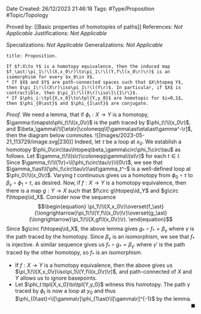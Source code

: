<div class="topSpace"></div>

Date Created: 26/12/2023 21:46:18
Tags: #Type/Proposition #Topic/Topology

Proved by: [[Basic properties of homotopies of paths]]
References: <i>Not Applicable</i>
Justifications: <i>Not Applicable</i>

Specializations: <i>Not Applicable</i>
Generalizations: <i>Not Applicable</i>

``` ad-Proposition
title: Proposition.

If $f:X\to Y$ is a homotopy equivalence, then the induced map $f_\ast:\pi_1\!\l(X,x_0\r)\to\pi_1\!\l(Y,f\l(x_0\r)\r)$ is an isomorphism for every $x_0\in X$.
* If $X$ and $Y$ are path-connected spaces such that $X\htopeq Y$, then $\pi_1\!\l(X\r)\iso\pi_1\!\l(Y\r)$. In particular, if $X$ is contractible, then $\pi_1\!\l(X\r)\iso\l\{1\r\}$.
* If $\phi_i:\tpl{X,x_0}\to\tpl{Y,y_0}$ are homotopic for $i=0,1$, then $\phi_{0\ast}$ and $\phi_{1\ast}$ are conjugate.

```

<i>Proof.</i> We need a lemma, that if $\phi_t:X\to Y$ is a homotopy, $\gamma:t\mapsto\phi_t\!\l(x_0\r)$ is the path traced by $\phi_t\!\l(x_0\r)$, and $\beta_\gamma\!\l[\eta\r]\coloneqq\l[\gamma\ast\eta\ast\gamma^-\r]$, then the diagram below commutes.
![[Images/2023-05-21_113729/image.svg|230]] Indeed, let $\tau$ be a loop at $x_0$. We establish a homotopy $\phi_0\circ\tau\htopeq\beta_\gamma\circ\phi_1\circ\tau$ as follows. Let $\gamma_t\!\l(s\r)\coloneqq\gamma\l(st\r)$ for each $t\in I$. Since $\gamma_t\!\l(1\r)=\l(\phi_t\circ\tau\r)\l(0\r)$, we see that $\gamma_t\ast\l(\phi_t\circ\tau\r)\ast\gamma_t^-$ is a well-defined loop at $\phi_0\!\l(x_0\r)$. Varying $t$ continuous gives us a homotopy from $\phi_0\circ\tau$ to $\beta_\gamma\circ\phi_1\circ\tau$, as desired. Now, if $f:X\to Y$ is a homotopy equivalence, then there is a map $g:Y\to X$ such that $f\circ g\htopeq\id_Y$ and $g\circ f\htopeq\id_X$. Consider now the sequence
$$\begin{equation}
    \pi_1\!\l(X,x_0\r)\overset{f_\ast}{\longrightarrow}\pi_1\!\l(Y,f\l(x_0\r)\r)\overset{g_\ast}{\longrightarrow}\pi_1\!\l(X,gf\l(x_0\r)\r).
\end{equation}$$
Since $g\circ f\htopeq\id_X$, the above lemma gives $g_\ast\circ f_\ast=\beta_\gamma$ where $\gamma$ is the path traced by the homotopy. Since $\beta_\gamma$ is an isomorphism, we see that $f_\ast$ is injective. A similar sequence gives us $f_\ast\circ g_\ast=\beta_{\gamma'}$ where $\gamma'$ is the path traced by the other homotopy, so $f_\ast$ is an isomorphism.
* If $f:X\to Y$ is a homotopy equivalence, then the above gives us $\pi_1\!\l(X,x_0\r)\iso\pi_1\l(Y,f\l(x_0\r)\r)$, and path-connected of $X$ and $Y$ allows us to ignore basepoints.
* Let $\phi_t:\tpl{X,x_0}\to\tpl{Y,y_0}$ witness this homotopy. The path $\gamma$ traced by $\phi_t$ is now a loop at $y_0$ and thus $\phi_{0\ast}=\l[\gamma\r]\phi_{1\ast}\l[\gamma\r]^{-1}$ by the lemma.<span style="float:right;">$\blacksquare$</span>
